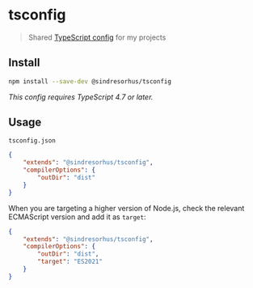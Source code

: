 # tsconfig

> Shared [TypeScript config](https://www.typescriptlang.org/docs/handbook/tsconfig-json.html) for my projects

## Install

```sh
npm install --save-dev @sindresorhus/tsconfig
```

*This config requires TypeScript 4.7 or later.*

## Usage

`tsconfig.json`

```json
{
	"extends": "@sindresorhus/tsconfig",
	"compilerOptions": {
		"outDir": "dist"
	}
}
```

When you are targeting a higher version of Node.js, check the relevant ECMAScript version and add it as `target`:

```json
{
	"extends": "@sindresorhus/tsconfig",
	"compilerOptions": {
		"outDir": "dist",
		"target": "ES2021"
	}
}
```
